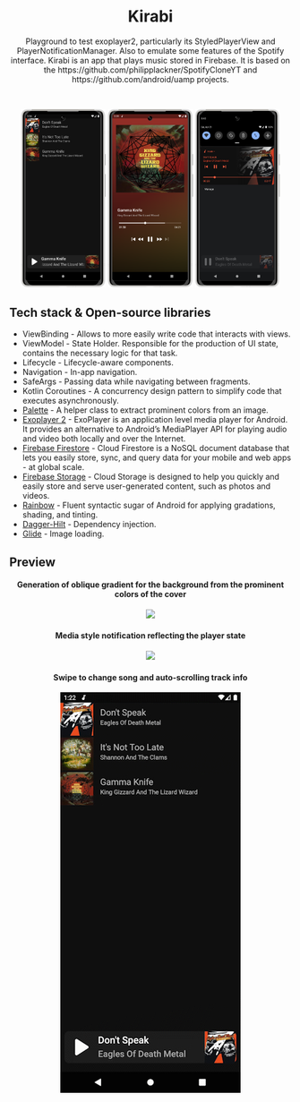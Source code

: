 
<h1 align="center">Kirabi</h1>
<p align="center">  
Playground to test exoplayer2, particularly its StyledPlayerView and PlayerNotificationManager. Also to emulate some features of the Spotify interface.
Kirabi is an app that plays music stored in Firebase. It is based on the https://github.com/philipplackner/SpotifyCloneYT and https://github.com/android/uamp projects.
</p>
<br>
<p align="center">
<img src="previews/main.png" width="30%"/> <img src="previews/player.png" width="30%"/> <img src="previews/notification.png" width="30%"/> 
</p>

## Tech stack & Open-source libraries
- ViewBinding - Allows to more easily write code that interacts with views.
- ViewModel - State Holder. Responsible for the production of UI state, contains the necessary logic for that task.
- Lifecycle - Lifecycle-aware components.
- Navigation - In-app navigation.
- SafeArgs - Passing data while navigating between fragments.
- Kotlin Coroutines - A concurrency design pattern to simplify code that executes asynchronously.
- [Palette](https://developer.android.com/jetpack/androidx/releases/palette) - A helper class to extract prominent colors from an image.
- [Exoplayer 2](https://exoplayer.dev/) - ExoPlayer is an application level media player for Android. It provides an alternative to Android’s MediaPlayer API for playing audio and video both locally and over the Internet.
- [Firebase Firestore](https://firebase.google.com/products/firestore) - Cloud Firestore is a NoSQL document database that lets you easily store, sync, and query data for your mobile and web apps - at global scale.
- [Firebase Storage](https://firebase.google.com/products/storage) - Cloud Storage is designed to help you quickly and easily store and serve user-generated content, such as photos and videos.
- [Rainbow](https://github.com/skydoves/Rainbow) - Fluent syntactic sugar of Android for applying gradations, shading, and tinting.
- [Dagger-Hilt](https://dagger.dev/hilt/gradle-setup) - Dependency injection.
- [Glide](https://github.com/bumptech/glide) - Image loading.


## Preview
<H4 align="center">Generation of oblique gradient for the background from the prominent colors of the cover</H4>
<p align="center">
<img src="previews/previews_2.gif" />
</p>

<H4 align="center">Media style notification reflecting the player state</H4>
<p align="center">
<img src="previews/previews_3.gif" />
</p>

<H4 align="center">Swipe to change song and auto-scrolling track info</H4>
<p align="center">
<img src="previews/previews_1.gif" />
</p>
